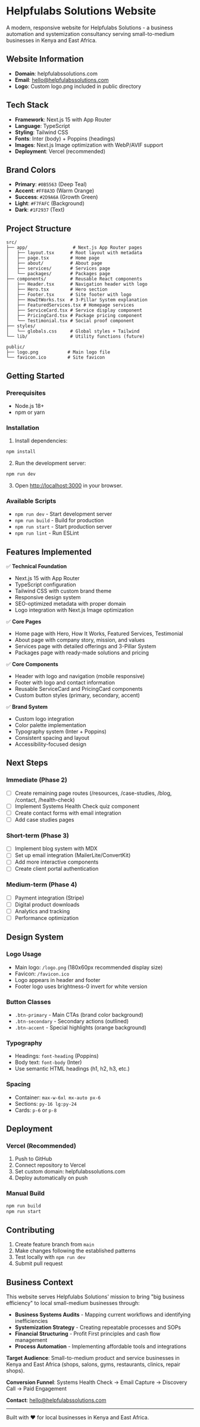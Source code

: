 # Helpfulabs Solutions Website

A modern, responsive website for Helpfulabs Solutions - a business automation and systemization consultancy serving small-to-medium businesses in Kenya and East Africa.

## Website Information

- **Domain**: helpfulabssolutions.com
- **Email**: hello@helpfulabssolutions.com
- **Logo**: Custom logo.png included in public directory

## Tech Stack

- **Framework**: Next.js 15 with App Router
- **Language**: TypeScript
- **Styling**: Tailwind CSS
- **Fonts**: Inter (body) + Poppins (headings)
- **Images**: Next.js Image optimization with WebP/AVIF support
- **Deployment**: Vercel (recommended)

## Brand Colors

- **Primary**: `#0B5563` (Deep Teal)
- **Accent**: `#FF8A3D` (Warm Orange)  
- **Success**: `#2D9A6A` (Growth Green)
- **Light**: `#F7FAFC` (Background)
- **Dark**: `#1F2937` (Text)

## Project Structure

```
src/
├── app/                 # Next.js App Router pages
│   ├── layout.tsx      # Root layout with metadata
│   ├── page.tsx        # Home page
│   ├── about/          # About page
│   ├── services/       # Services page
│   └── packages/       # Packages page
├── components/         # Reusable React components
│   ├── Header.tsx      # Navigation header with logo
│   ├── Hero.tsx        # Hero section
│   ├── Footer.tsx      # Site footer with logo
│   ├── HowItWorks.tsx  # 3-Pillar System explanation
│   ├── FeaturedServices.tsx # Homepage services
│   ├── ServiceCard.tsx # Service display component
│   ├── PricingCard.tsx # Package pricing component
│   └── Testimonial.tsx # Social proof component
├── styles/
│   └── globals.css     # Global styles + Tailwind
└── lib/                # Utility functions (future)

public/
├── logo.png           # Main logo file
└── favicon.ico        # Site favicon
```

## Getting Started

### Prerequisites

- Node.js 18+ 
- npm or yarn

### Installation

1. Install dependencies:
```bash
npm install
```

2. Run the development server:
```bash
npm run dev
```

3. Open [http://localhost:3000](http://localhost:3000) in your browser.

### Available Scripts

- `npm run dev` - Start development server
- `npm run build` - Build for production
- `npm run start` - Start production server
- `npm run lint` - Run ESLint

## Features Implemented

✅ **Technical Foundation**
- Next.js 15 with App Router
- TypeScript configuration
- Tailwind CSS with custom brand theme
- Responsive design system
- SEO-optimized metadata with proper domain
- Logo integration with Next.js Image optimization

✅ **Core Pages**
- Home page with Hero, How It Works, Featured Services, Testimonial
- About page with company story, mission, and values
- Services page with detailed offerings and 3-Pillar System
- Packages page with ready-made solutions and pricing

✅ **Core Components**
- Header with logo and navigation (mobile responsive)
- Footer with logo and contact information
- Reusable ServiceCard and PricingCard components
- Custom button styles (primary, secondary, accent)

✅ **Brand System**
- Custom logo integration
- Color palette implementation
- Typography system (Inter + Poppins)
- Consistent spacing and layout
- Accessibility-focused design

## Next Steps

### Immediate (Phase 2)
- [ ] Create remaining page routes (/resources, /case-studies, /blog, /contact, /health-check)
- [ ] Implement Systems Health Check quiz component
- [ ] Create contact forms with email integration
- [ ] Add case studies pages

### Short-term (Phase 3)
- [ ] Implement blog system with MDX
- [ ] Set up email integration (MailerLite/ConvertKit)
- [ ] Add more interactive components
- [ ] Create client portal authentication

### Medium-term (Phase 4)
- [ ] Payment integration (Stripe)
- [ ] Digital product downloads
- [ ] Analytics and tracking
- [ ] Performance optimization

## Design System

### Logo Usage
- Main logo: `/logo.png` (180x60px recommended display size)
- Favicon: `/favicon.ico`
- Logo appears in header and footer
- Footer logo uses brightness-0 invert for white version

### Button Classes
- `.btn-primary` - Main CTAs (brand color background)
- `.btn-secondary` - Secondary actions (outlined)
- `.btn-accent` - Special highlights (orange background)

### Typography
- Headings: `font-heading` (Poppins)
- Body text: `font-body` (Inter)
- Use semantic HTML headings (h1, h2, h3, etc.)

### Spacing
- Container: `max-w-6xl mx-auto px-6`
- Sections: `py-16 lg:py-24`
- Cards: `p-6` or `p-8`

## Deployment

### Vercel (Recommended)
1. Push to GitHub
2. Connect repository to Vercel
3. Set custom domain: helpfulabssolutions.com
4. Deploy automatically on push

### Manual Build
```bash
npm run build
npm run start
```

## Contributing

1. Create feature branch from `main`
2. Make changes following the established patterns
3. Test locally with `npm run dev`
4. Submit pull request

## Business Context

This website serves Helpfulabs Solutions' mission to bring "big business efficiency" to local small-medium businesses through:

- **Business Systems Audits** - Mapping current workflows and identifying inefficiencies
- **Systemization Strategy** - Creating repeatable processes and SOPs
- **Financial Structuring** - Profit First principles and cash flow management
- **Process Automation** - Implementing affordable tools and integrations

**Target Audience**: Small-to-medium product and service businesses in Kenya and East Africa (shops, salons, gyms, restaurants, clinics, repair shops).

**Conversion Funnel**: Systems Health Check → Email Capture → Discovery Call → Paid Engagement

**Contact**: hello@helpfulabssolutions.com

---

Built with ❤️ for local businesses in Kenya and East Africa.
